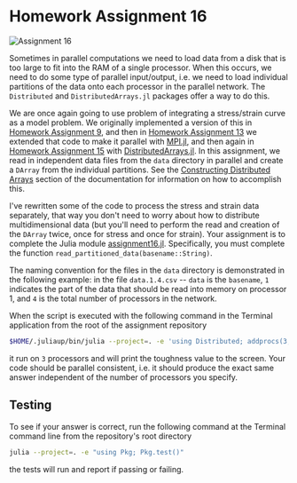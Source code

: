 # Homework Assignment 16


![Assignment 16](https://github.com/PGE383-HPC/assignment16-solution/actions/workflows/main.yml/badge.svg)

Sometimes in parallel computations we need to load data from a disk that is too large to fit into the RAM of a single processor.  When this occurs, we need to do some type of parallel input/output, i.e. we need to load individual partitions of the data onto each processor in the parallel network.  The `Distributed` and `DistributedArrays.jl` packages offer a way to do this.  

We are once again going to use problem of integrating a stress/strain curve as a model problem.  We originally implemented a version of this in [Homework Assignment 9](https://github.com/PGE383-HPC/assignment9),  and then in [Homework Assignment 13](https://github.com/PGE383-HPC/assignment13) we extended that code to make it parallel with [MPI.jl](https://juliaparallel.org/MPI.jl/latest/), and then again in [Homework Assignment 15](https://github.com/PGE383-HPC/assignment15) with [DistributedArrays.jl](https://juliaparallel.org/DistributedArrays.jl/stable/).  In this assignment, we read in independent data files from the `data` directory in parallel and create a `DArray` from the individual partitions.  See the [Constructing Distributed Arrays](https://juliaparallel.org/DistributedArrays.jl/stable/#Constructing-Distributed-Arrays) section of the documentation for information on how to accomplish this.

I've rewritten some of the code to process the stress and strain data separately, that way you don't need to worry about how to distribute multidimensional data (but you'll need to perform the read and creation of the `DArray` twice, once for stress and once for strain).  Your assignment is to complete the Julia module [assignment16.jl](src/assignment16.jl).  Specifically, you must complete the function `read_partitioned_data(basename::String)`. 

The naming convention for the files in the `data` directory is demonstrated in the following example: in the file `data.1.4.csv` -- `data` is the `basename`, `1` indicates the part of the data that should be read into memory on processor 1, and `4` is the total number of processors in the network.

When the script is executed with the following command in the Terminal application from the root of the assignment repository

```bash
$HOME/.juliaup/bin/julia --project=. -e 'using Distributed; addprocs(3, exeflags="--project"); using assignment16; compute_toughness_parallel("./data/data") |> print'
```

it run on `3` processors and will print the toughness value to the screen. Your code should be parallel consistent, i.e. it should produce the exact same answer independent of the number of processors you specify.


## Testing

To see if your answer is correct, run the following command at the Terminal
command line from the repository's root directory

```bash
julia --project=. -e "using Pkg; Pkg.test()"
```

the tests will run and report if passing or failing.
